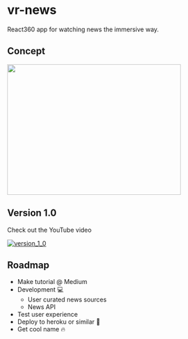 # vr-news
React360 app for watching news the immersive way.


## Concept

<img src="https://i.imgur.com/x4cCa9B.png" alt="" data-canonical-src="https://i.imgur.com/x4cCa9B.png" width="400" height="300" />

## Version 1.0

Check out the YouTube video

[![version_1_0](http://img.youtube.com/vi/lll3oBhrPM8/0.jpg)](https://www.youtube.com/watch?v=lll3oBhrPM8)




## Roadmap

- Make tutorial @ Medium
- Development :computer:
  - User curated news sources
  - News API
- Test user experience
- Deploy to heroku or similar :rocket:
- Get cool name :fire:
